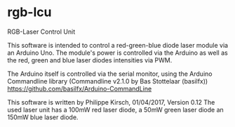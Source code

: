 # rgb-lcu
RGB-Laser Control Unit

This software is intended to control a red-green-blue diode laser module via an Arduino Uno.
The module's power is controlled via the Arduino as well as the red, green and blue laser diodes intensities via PWM.

The Arduino itself is controlled via the serial monitor, using the Arduino Commandline library (Commandline v2.1.0 by Bas Stottelaar (basilfx)) https://github.com/basilfx/Arduino-CommandLine

This software is written by Philippe Kirsch, 01/04/2017, Version 0.12
The used laser unit has a 100mW red laser diode, a 50mW green laser diode an 150mW blue laser diode.
